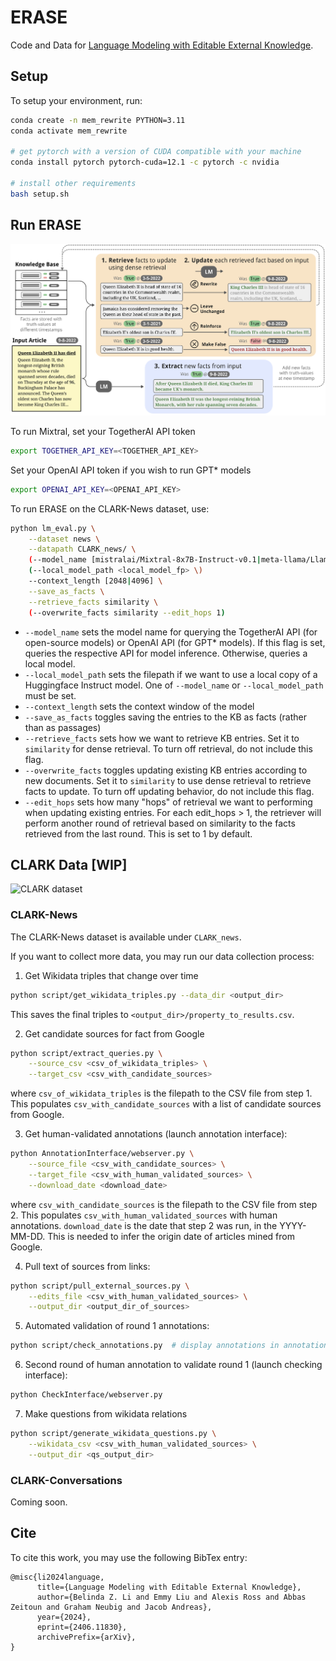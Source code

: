 # ERASE
Code and Data for [Language Modeling with Editable External Knowledge](https://arxiv.org/html/2406.11830v1).

## Setup
To setup your environment, run:
```bash
conda create -n mem_rewrite PYTHON=3.11
conda activate mem_rewrite

# get pytorch with a version of CUDA compatible with your machine
conda install pytorch pytorch-cuda=12.1 -c pytorch -c nvidia

# install other requirements
bash setup.sh
```


## Run ERASE
![ERASE overview](imgs/method.png)

To run Mixtral, set your TogetherAI API token
```bash
export TOGETHER_API_KEY=<TOGETHER_API_KEY>
```

Set your OpenAI API token if you wish to run GPT* models
```bash
export OPENAI_API_KEY=<OPENAI_API_KEY>
```

To run ERASE on the CLARK-News dataset, use:
```bash
python lm_eval.py \
    --dataset news \
    --datapath CLARK_news/ \
    (--model_name [mistralai/Mixtral-8x7B-Instruct-v0.1|meta-llama/Llama-3-8b-chat-hf]) \
    (--local_model_path <local_model_fp> \)
    --context_length [2048|4096] \
    --save_as_facts \
    --retrieve_facts similarity \
    (--overwrite_facts similarity --edit_hops 1)
```

* `--model_name` sets the model name for querying the TogetherAI API (for open-source models) or OpenAI API (for GPT* models). If this flag is set, queries the respective API for model inference. Otherwise, queries a local model.
* `--local_model_path` sets the filepath if we want to use a local copy of a Huggingface Instruct model. One of `--model_name` or `--local_model_path` must be set.
* `--context_length` sets the context window of the model
* `--save_as_facts` toggles saving the entries to the KB as facts (rather than as passages)
* `--retrieve_facts` sets how we want to retrieve KB entries. Set it to `similarity` for dense retrieval. To turn off retrieval, do not include this flag. 
* `--overwrite_facts` toggles updating existing KB entries according to new documents. Set it to `similarity` to use dense retrieval to retrieve facts to update. To turn off updating behavior, do not include this flag. 
* `--edit_hops` sets how many "hops" of retrieval we want to performing when updating existing entries. For each edit_hops > 1, the retriever will perform another round of retrieval based on similarity to the facts retrieved from the last round. This is set to 1 by default.




## CLARK Data [WIP]
![CLARK dataset](imgs/dataset.png)

### CLARK-News
The CLARK-News dataset is available under `CLARK_news`.

If you want to collect more data, you may run our data collection process:

1. Get Wikidata triples that change over time
```bash
python script/get_wikidata_triples.py --data_dir <output_dir>
```
This saves the final triples to `<output_dir>/property_to_results.csv`.

2. Get candidate sources for fact from Google
```bash
python script/extract_queries.py \
    --source_csv <csv_of_wikidata_triples> \
    --target_csv <csv_with_candidate_sources>
```
where `csv_of_wikidata_triples` is the filepath to the CSV file from step 1.
This populates `csv_with_candidate_sources` with a list of candidate sources from Google.

3. Get human-validated annotations (launch annotation interface):
```bash
python AnnotationInterface/webserver.py \
    --source_file <csv_with_candidate_sources> \
    --target_file <csv_with_human_validated_sources> \
    --download_date <download_date>
```
where `csv_with_candidate_sources` is the filepath to the CSV file from step 2.
This populates `csv_with_human_validated_sources` with human annotations.
`download_date` is the date that step 2 was run, in the YYYY-MM-DD. This is needed to infer the origin date of articles mined from Google.

4. Pull text of sources from links:
```bash
python script/pull_external_sources.py \
    --edits_file <csv_with_human_validated_sources> \
    --output_dir <output_dir_of_sources>
```

5. Automated validation of round 1 annotations:
```bash
python script/check_annotations.py  # display annotations in annotations.html
```

6. Second round of human annotation to validate round 1 (launch checking interface):
```bash
python CheckInterface/webserver.py
```

7. Make questions from wikidata relations

```bash
python script/generate_wikidata_questions.py \
    --wikidata_csv <csv_with_human_validated_sources> \
    --output_dir <qs_output_dir>
```


### CLARK-Conversations
Coming soon.

## Cite
To cite this work, you may use the following BibTex entry:
```
@misc{li2024language,
      title={Language Modeling with Editable External Knowledge}, 
      author={Belinda Z. Li and Emmy Liu and Alexis Ross and Abbas Zeitoun and Graham Neubig and Jacob Andreas},
      year={2024},
      eprint={2406.11830},
      archivePrefix={arXiv},
}
```
